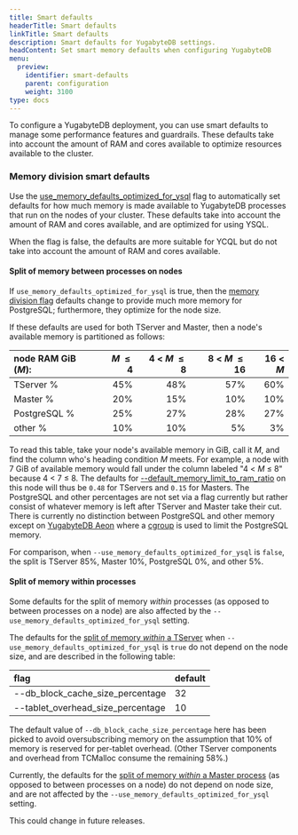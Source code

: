 ```yaml
---
title: Smart defaults
headerTitle: Smart defaults
linkTitle: Smart defaults
description: Smart defaults for YugabyteDB settings.
headContent: Set smart memory defaults when configuring YugabyteDB
menu:
  preview:
    identifier: smart-defaults
    parent: configuration
    weight: 3100
type: docs
---
```


To configure a YugabyteDB deployment, you can use smart defaults to manage some performance features and guardrails. These defaults take into account the amount of RAM and cores available to optimize resources available to the cluster.

### Memory division smart defaults

Use the [use_memory_defaults_optimized_for_ysql](../yb-tserver/#use-memory-defaults-optimized-for-ysql) flag to automatically set defaults for how much memory is made available to YugabyteDB processes that run on the nodes of your cluster. These defaults take into account the amount of RAM and cores available, and are optimized for using YSQL.

When the flag is false, the defaults are more suitable for YCQL but do not take into account the amount of RAM and cores available.

#### Split of memory between processes on nodes

If `use_memory_defaults_optimized_for_ysql` is true, then the [memory division flag](../yb-tserver/#memory-division-flags) defaults change to provide much more memory for PostgreSQL; furthermore, they optimize for the node size.

If these defaults are used for both TServer and Master, then a node's available memory is partitioned as follows:

| node RAM GiB (_M_): | _M_ &nbsp;&le;&nbsp; 4 | 4 < _M_ &nbsp;&le;&nbsp; 8 | 8 < _M_ &nbsp;&le;&nbsp; 16 | 16 < _M_ |
| :--- | ---: | ---: | ---: | ---: |
| TServer %  | 45% | 48% | 57% | 60% |
| Master %   | 20% | 15% | 10% | 10% |
| PostgreSQL % | 25% | 27% | 28% | 27% |
| other %    | 10% | 10% |  5% |  3% |

To read this table, take your node's available memory in GiB, call it _M_, and find the column who's heading condition _M_ meets.  For example, a node with 7 GiB of available memory would fall under the column labeled "4 < _M_ &le; 8" because 4 < 7 &le; 8.  The defaults for [--default_memory_limit_to_ram_ratio](../yb-tserver/#default-memory-limit-to-ram-ratio) on this node will thus be `0.48` for TServers and `0.15` for Masters. The PostgreSQL and other percentages are not set via a flag currently but rather consist of whatever memory is left after TServer and Master take their cut.  There is currently no distinction between PostgreSQL and other memory except on [YugabyteDB Aeon](/preview/yugabyte-cloud/) where a [cgroup](https://www.cybertec-postgresql.com/en/linux-cgroups-for-postgresql/) is used to limit the PostgreSQL memory.

For comparison, when `--use_memory_defaults_optimized_for_ysql` is `false`, the split is TServer 85%, Master 10%, PostgreSQL 0%, and other 5%.

#### Split of memory within processes

Some defaults for the split of memory _within_ processes (as opposed to between processes on a node) are also affected by the `--use_memory_defaults_optimized_for_ysql` setting.

The defaults for the [split of memory _within_ a TServer](../yb-tserver/#flags-controlling-the-split-of-memory-within-a-tserver) when `--use_memory_defaults_optimized_for_ysql` is `true` do not depend on the node size, and are described in the following table:

| flag | default |
| :--- | :--- |
| --db_block_cache_size_percentage | 32 |
| --tablet_overhead_size_percentage | 10 |

The default value of `--db_block_cache_size_percentage` here has been picked to avoid oversubscribing memory on the assumption that 10% of memory is reserved for per-tablet overhead. (Other TServer components and overhead from TCMalloc consume the remaining 58%.)

Currently, the defaults for the [split of memory _within_ a Master process](../yb-master/#flags-controlling-the-split-of-memory-within-a-master) (as opposed to between processes on a node) do not depend on node size, and are not affected by the `--use_memory_defaults_optimized_for_ysql` setting.

This could change in future releases.
